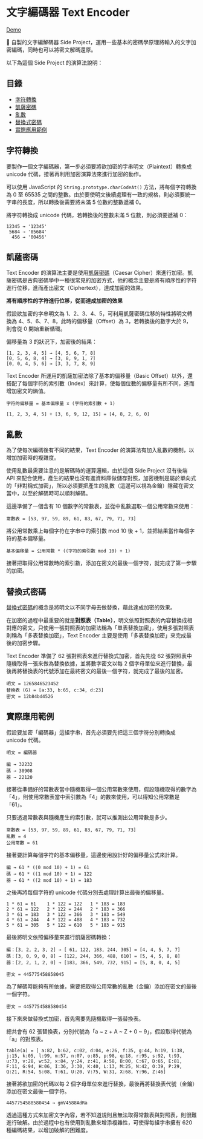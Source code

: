 # 文字編碼器 Text Encoder

[Demo](https://waveciou.github.io/text-encoder/)

📌 自製的文字編解碼器 Side Project，運用一些基本的密碼學原理將輸入的文字加密編碼，同時也可以將密文解碼還原。

以下為這個 Side Project 的演算法說明：

## 目錄

- [字符轉換](##字符轉換)
- [凱薩密碼](##凱薩密碼)
- [亂數](##亂數)
- [替換式密碼](##替換式密碼)
- [實際應用範例](##實際應用範例)

## 字符轉換

要製作一個文字編碼器，第一步必須要將欲加密的字串明文（Plaintext）轉換成 unicode 代碼，接著再利用加密演算法來進行加密的動作。

可以使用 JavaScript 的 `String.prototype.charCodeAt()` 方法，將每個字符轉換為 0 至 65535 之間的整數。由於要使明文後續處理有一致的規格，則必須要統一字串的長度，所以轉換後需要將未滿 5 位數的整數遞補 0。

將字符轉換成 unicode 代碼，若轉換後的整數未滿 5 位數，則必須要遞補 0：

```
12345 → '12345'
 5684 → '05684'
  456 → '00456'
```

## 凱薩密碼

Text Encoder 的演算法主要是使用[凱薩密碼](https://zh.wikipedia.org/wiki/%E5%87%B1%E6%92%92%E5%AF%86%E7%A2%BC)（Caesar Cipher）來進行加密。凱薩密碼是古典密碼學中一種很常見的加密方式，他的概念主要是將有順序性的字符進行位移，進而產出密文（Ciphertext），達成加密的效果。

**將有順序性的字符進行位移，從而達成加密的效果**

假設欲加密的字串明文為 1、2、3、4、5，可利用凱薩密碼位移的特性將明文轉換為 4、5、6、7、8，此時的偏移量（Offset）為 3，若轉換後的數字大於 9，則會從 0 開始重新循環。

偏移量為 3 的狀況下，加密後的結果：

```
[1, 2, 3, 4, 5] → [4, 5, 6, 7, 8]
[0, 5, 6, 8, 4] → [3, 8, 9, 1, 7]
[0, 0, 4, 5, 6] → [3, 3, 7, 8, 9]
```

Text Encoder 所運用的凱薩加密法除了基本的偏移量（Basic Offset）以外，還搭配了每個字符的索引數（Index）來計算，使每個位數的偏移量有所不同，進而增加密文的熵值。

```
字符的偏移量 = 基本偏移量 x (字符的索引數 + 1)
```

```
[1, 2, 3, 4, 5] + [3, 6, 9, 12, 15] = [4, 8, 2, 6, 0]
```

## 亂數

為了使每次編碼後有不同的結果，Text Encoder 的演算法有加入亂數的機制，以增加加密時的複雜度。

使用亂數最需要注意的是解碼時的運算邏輯，由於這個 Side Project 沒有後端 API 來配合使用，產生的結果也沒有進資料庫做儲存對照，加密機制是屬於單向式的「非對稱式加密」，所以必須要把產生的亂數（這邊可以視為金鑰）隱藏在密文當中，以至於解碼時可以順利解碼。

這邊準備了一個含有 10 個數字的常數表，並從中亂數選取一個公用常數來使用：

```
常數表 = [53, 97, 59, 89, 61, 83, 67, 79, 71, 73]
```

將公用常數乘上每個字符在字串中的索引數 mod 10 後 + 1，並把結果當作每個字符的基本偏移量。

```
基本偏移量 = 公用常數 * ((字符的索引數 mod 10) + 1)
```

接著把取得公用常數時的索引數，添加在密文的最後一個字符，就完成了第一步驟的加密。

## 替換式密碼

[替換式密碼](https://zh.wikipedia.org/wiki/%E6%9B%BF%E6%8D%A2%E5%BC%8F%E5%AF%86%E7%A0%81)的概念是將明文以不同字母去做替換，藉此達成加密的效果。

在加密的過程中最重要的就是**對照表（Table）**，明文依照對照表的內容替換成相對應的密文，只使用一張對照表的加密法稱為「單表替換加密」，使用多張對照表則稱為「多表替換加密」，Text Encoder 主要是使用「多表替換加密」來完成最後的加密步驟。

Text Encoder 準備了 62 張對照表來進行替換式加密，首先先從 62 張對照表中隨機取得一張來做為替換依據，並將數字密文以每 2 個字母單位來進行替換，最後再將替換表的代號添加在最終密文的最後一個字符，就完成了最後的加密。

```
明文 = 1265846523452
替換表 (G) = [a:33, b:65, c:34, d:23]
密文 = 12b84bd452G
```

## 實際應用範例

假設要加密「編碼器」這組字串，首先必須要先把這三個字符分別轉換成 unicode 代碼。

```
明文 = 編碼器

編 → 32232
碼 → 30908
器 → 22120
```

接著從準備好的常數表當中隨機取得一個公用常數來使用，假設隨機取得的數字為「4」，則使用常數表當中索引數為「4」的數來使用，可以得知公用常數是「61」。

只要透過常數表與隨機產生的索引數，就可以推測出公用常數是多少。

```
常數表 = [53, 97, 59, 89, 61, 83, 67, 79, 71, 73]
亂數 = 4
公用常數 = 61
```

接著要計算每個字符的基本偏移量，這邊使用設計好的偏移量公式來計算。

```
編 → 61 * ((0 mod 10) + 1) = 61
碼 → 61 * ((1 mod 10) + 1) = 122
器 → 61 * ((2 mod 10) + 1) = 183
```

之後再將每個字符的 unicode 代碼分別去處理計算出最後的偏移量。

```
1 * 61 = 61    1 * 122 = 122   1 * 183 = 183
2 * 61 = 122   2 * 122 = 244   2 * 183 = 366
3 * 61 = 183   3 * 122 = 366   3 * 183 = 549
4 * 61 = 244   4 * 122 = 488   4 * 183 = 732
5 * 61 = 305   5 * 122 = 610   5 * 183 = 915
```

最後將明文依照偏移量來進行凱薩密碼轉換：

```
編：[3, 2, 2, 3, 2] → [ 61, 122, 183, 244, 305] = [4, 4, 5, 7, 7]
碼：[3, 0, 9, 0, 8] → [122, 244, 366, 488, 610] = [5, 4, 5, 8, 8]
器：[2, 2, 1, 2, 0] → [183, 366, 549, 732, 915] = [5, 8, 0, 4, 5]

密文 = 445775458858045
```

為了解碼時能夠有所依據，需要把取得公用常數的亂數（金鑰）添加在密文的最後一個字符。

```
密文 → 4457754588580454
```

接下來來做替換式加密，首先需要先隨機取得一張替換表。

總共會有 62 張替換表，分別代號為「a ~ z + A ~ Z + 0 ~ 9」，假設取得代號為「a」的對照表。

```
table(a) = [ a:82, b:62, c:02, d:04, e:26, f:35, g:44, h:19, i:38, j:15, k:05, l:99, m:57, n:07, o:85, p:98, q:18, r:95, s:92, t:93, u:73, v:28, w:52, x:84, y:24, z:41, A:58, B:00, C:67, D:65, E:81, F:11, G:94, H:06, I:36, J:30, K:40, L:13, M:25, N:42, O:39, P:29, Q:21, R:54, S:08, T:61, U:20, V:75, W:31, X:68, Y:96, Z:46]
```

接著將欲加密的代碼以每 2 個字母單位來進行替換，最後再將替換表代號（金鑰）添加在密文最後一個字符。

```
4457754588580454 → gmV4588AdRa
```

透過這種方式來加密文字內容，若不知道規則且無法取得常數表與對照表，則很難進行破解。由於過程中也有使用到亂數來增添複雜性，可使得每組字串擁有 620 種編碼結果，以增加破解的困難度。
